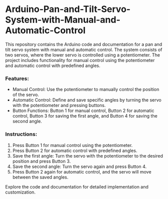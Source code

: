 # Arduino-Pan-and-Tilt-Servo-System-with-Manual-and-Automatic-Control
This repository contains the Arduino code and documentation for a pan and tilt servo system with manual and automatic control. The system consists of two servos, where the lower servo is controlled using a potentiometer. The project includes functionality for manual control using the potentiometer and automatic control with predefined angles.

### Features:
- Manual Control: Use the potentiometer to manually control the position of the servo.
- Automatic Control: Define and save specific angles by turning the servo with the potentiometer and pressing buttons.
- Button Functions: Button 1 for manual control, Button 2 for automatic control, Button 3 for saving the first angle, and Button 4 for saving the second angle.

### Instructions:
1. Press Button 1 for manual control using the potentiometer.
2. Press Button 2 for automatic control with predefined angles.
3. Save the first angle: Turn the servo with the potentiometer to the desired position and press Button 3.
4. Save the second angle: Turn the servo again and press Button 4.
5. Press Button 2 again for automatic control, and the servo will move between the saved angles.

Explore the code and documentation for detailed implementation and customization.

